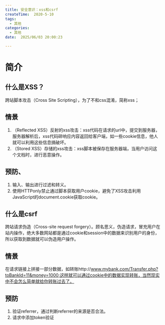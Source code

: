 ```yaml
---
title: 安全意识：xss和csrf
createTime:  2020-5-10
tags:
  - 其他
categories:
  - 其他
date:  2025/06/03 20:00:23

---
```


# 简介

## 什么是XSS？
跨站脚本攻击（Cross Site Scripting），为了不和css混淆，简称xss；

## 情景
1. （Reflected XSS）反射的xss攻击：xss代码在请求的url中，提交到服务器，服务器解析后，xss代码碎响应内容返回给客户端，如一些cookie信息，他人就可以利用这些信息搞破坏。
2. （Stored XSS）存储的xss攻击：xss脚本被保存在服务器端，当用户访问这个文档时，进行恶意操作。

## 预防、
1. 输入、输出进行过滤和转义。
2. 使用HTTPonly禁止通过脚本获取用户cookie，避免了XSS攻击利用JavaScript的document.cookie获取cookie。

## 什么是csrf
跨站请求伪造（Cross-site request forgery）。顾名思义，伪造请求，冒充用户在站内操作，绝大多数网站都是通过cookie和session中的数据来识别用户的身份，所以获取到数据就可以伪造用户操作。

## 情景
在请求链接上拼接一部分数据，如转账http://www.mybank.com/Transfer.php?toBankId=11&money=1000;这样就可以通过cookie中的数据实现转账，当然现实中不会怎么简单就给你转账过去了。

## 预防
1. 验证referrer，通过判断referrer的来源是否合法。
2. 请求中添加token验证